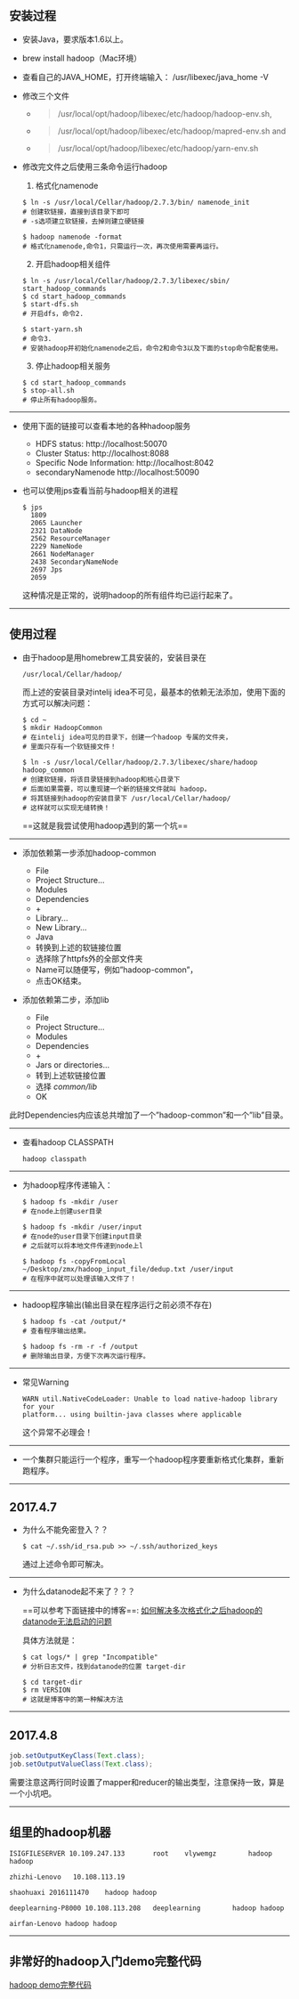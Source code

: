 ## 安装过程
* 安装Java，要求版本1.6以上。
* brew install hadoop（Mac环境）
* 查看自己的JAVA_HOME，打开终端输入：
  /usr/libexec/java_home -V

* 修改三个文件
  * > /usr/local/opt/hadoop/libexec/etc/hadoop/hadoop-env.sh,
  * > /usr/local/opt/hadoop/libexec/etc/hadoop/mapred-env.sh and
  * > /usr/local/opt/hadoop/libexec/etc/hadoop/yarn-env.sh

* 修改完文件之后使用三条命令运行hadoop
  1. 格式化namenode
    ```shell
    $ ln -s /usr/local/Cellar/hadoop/2.7.3/bin/ namenode_init
    # 创建软链接，直接到该目录下即可
    # -s选项建立软链接，去掉则建立硬链接

    $ hadoop namenode -format
    # 格式化namenode,命令1，只需运行一次，再次使用需要再运行。
    ```
  2. 开启hadoop相关组件
    ```shell
    $ ln -s /usr/local/Cellar/hadoop/2.7.3/libexec/sbin/ start_hadoop_commands
    $ cd start_hadoop_commands
    $ start-dfs.sh
    # 开启dfs，命令2.

    $ start-yarn.sh
    # 命令3.
    # 安装hadoop并初始化namenode之后，命令2和命令3以及下面的stop命令配套使用。
    ```
  3. 停止hadoop相关服务
    ```shell
    $ cd start_hadoop_commands
    $ stop-all.sh
    # 停止所有hadoop服务。
    ```

---

* 使用下面的链接可以查看本地的各种hadoop服务
  * HDFS status: http://localhost:50070
  * Cluster Status: http://localhost:8088
  * Specific Node Information: http://localhost:8042
  * secondaryNamenode http://localhost:50090

* 也可以使用jps查看当前与hadoop相关的进程

  ```shell
  $ jps
    1809
    2065 Launcher
    2321 DataNode
    2562 ResourceManager
    2229 NameNode
    2661 NodeManager
    2438 SecondaryNameNode
    2697 Jps
    2059
  ```
  这种情况是正常的，说明hadoop的所有组件均已运行起来了。

---

## 使用过程

* 由于hadoop是用homebrew工具安装的，安装目录在
  ```shell
  /usr/local/Cellar/hadoop/
  ```
  而上述的安装目录对intelij idea不可见，最基本的依赖无法添加，使用下面的方式可以解决问题：
  ```shell
  $ cd ~
  $ mkdir HadoopCommon
  # 在intelij idea可见的目录下，创建一个hadoop 专属的文件夹，
  # 里面只存有一个软链接文件！

  $ ln -s /usr/local/Cellar/hadoop/2.7.3/libexec/share/hadoop hadoop_common
  # 创建软链接，将该目录链接到hadoop和核心目录下
  # 后面如果需要，可以重现建一个新的链接文件就叫 hadoop，
  # 将其链接到hadoop的安装目录下 /usr/local/Cellar/hadoop/
  # 这样就可以实现无缝转换！
  ```
  ==这就是我尝试使用hadoop遇到的第一个坑==

---


*  添加依赖第一步添加hadoop-common  
    * File 
    * Project Structure... 
    * Modules 
    * Dependencies 
    * \+ 
    * Library... 
    * New Library...
    * Java 
    * 转换到上述的软链接位置
    * 选择除了httpfs外的全部文件夹
    * Name可以随便写，例如”hadoop-common”，
    * 点击OK结束。


* 添加依赖第二步，添加lib
    * File 
    * Project Structure... 
    * Modules 
    * Dependencies 
    * \+ 
    * Jars or directories...
    * 转到上述软链接位置
    * 选择 *common/lib*
    * OK

此时Dependencies内应该总共增加了一个”hadoop-common”和一个”lib”目录。

---

* 查看hadoop CLASSPATH
  ```
  hadoop classpath
  ```

---


* 为hadoop程序传递输入：
  ```shell
  $ hadoop fs -mkdir /user
  # 在node上创建user目录

  $ hadoop fs -mkdir /user/input
  # 在node的user目录下创建input目录
  # 之后就可以将本地文件传递到node上l

  $ hadoop fs -copyFromLocal ~/Desktop/zmx/hadoop_input_file/dedup.txt /user/input
  # 在程序中就可以处理该输入文件了！

  ```

---


* hadoop程序输出(输出目录在程序运行之前必须不存在)
  ```shell
  $ hadoop fs -cat /output/*
  # 查看程序输出结果。

  $ hadoop fs -rm -r -f /output
  # 删除输出目录，方便下次再次运行程序。
  ```


---

* 常见Warning
  ```
  WARN util.NativeCodeLoader: Unable to load native-hadoop library for your 
  platform... using builtin-java classes where applicable
  ```
  这个异常不必理会！


---

* 一个集群只能运行一个程序，重写一个hadoop程序要重新格式化集群，重新跑程序。


---

## 2017.4.7

* 为什么不能免密登入？？
  ```shell
  $ cat ~/.ssh/id_rsa.pub >> ~/.ssh/authorized_keys
  ```
  通过上述命令即可解决。


---


* 为什么datanode起不来了？？？ 

  ==可以参考下面链接中的博客==:
  [如何解决多次格式化之后hadoop的datanode无法启动的问题](http://www.cnblogs.com/ilinuxer/p/5052391.html)

  具体方法就是：
    ```shell
    $ cat logs/* | grep "Incompatible"
    # 分析日志文件，找到datanode的位置 target-dir
    
    $ cd target-dir
    $ rm VERSION
    # 这就是博客中的第一种解决方法

    ```

 ---


## 2017.4.8

  ```java
  job.setOutputKeyClass(Text.class);
  job.setOutputValueClass(Text.class);
  ```

  需要注意这两行同时设置了mapper和reducer的输出类型，注意保持一致，算是一个小坑吧。

---

## 组里的hadoop机器

```
ISIGFILESERVER 10.109.247.133 		root	vlywemgz   		hadoop hadoop

zhizhi-Lenovo	10.108.113.19 		

shaohuaxi 2016111470	hadoop hadoop

deeplearning-P8000 10.108.113.208	deeplearning		hadoop hadoop

airfan-Lenovo hadoop hadoop

```

---

## 非常好的hadoop入门demo完整代码

[hadoop demo完整代码](http://penghuaiyi.iteye.com/blog/1943464)

 